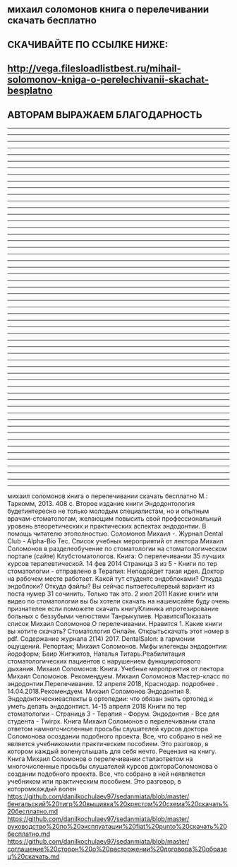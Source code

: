 михаил соломонов книга о перелечивании скачать бесплатно
--------------------------------------------------
СКАЧИВАЙТЕ ПО ССЫЛКЕ НИЖЕ:
--------------------------------------------------
http://vega.filesloadlistbest.ru/mihail-solomonov-kniga-o-perelechivanii-skachat-besplatno
--------------------------------------------------
АВТОРАМ ВЫРАЖАЕМ БЛАГОДАРНОСТЬ
--------------------------------------------------
--------------------------------------------------
--------------------------------------------------
--------------------------------------------------
--------------------------------------------------
--------------------------------------------------
--------------------------------------------------
--------------------------------------------------
--------------------------------------------------
--------------------------------------------------
--------------------------------------------------
--------------------------------------------------
--------------------------------------------------
--------------------------------------------------
--------------------------------------------------
--------------------------------------------------
--------------------------------------------------
--------------------------------------------------
--------------------------------------------------
--------------------------------------------------
--------------------------------------------------
--------------------------------------------------
--------------------------------------------------
--------------------------------------------------
--------------------------------------------------
--------------------------------------------------
--------------------------------------------------
--------------------------------------------------
--------------------------------------------------
--------------------------------------------------
--------------------------------------------------
--------------------------------------------------
--------------------------------------------------
--------------------------------------------------
--------------------------------------------------
--------------------------------------------------
--------------------------------------------------
--------------------------------------------------
--------------------------------------------------
--------------------------------------------------
--------------------------------------------------
--------------------------------------------------
--------------------------------------------------
--------------------------------------------------
--------------------------------------------------
--------------------------------------------------
--------------------------------------------------
--------------------------------------------------
--------------------------------------------------
--------------------------------------------------
--------------------------------------------------
--------------------------------------------------
--------------------------------------------------
--------------------------------------------------
--------------------------------------------------
--------------------------------------------------
михаил соломонов книга о перелечивании скачать бесплатно М.: Таркомм, 2013.  408 с. Второе издание книги Эндодонтология будетинтересно не только молодым специалистам, но и опытным врачам-стоматологам, желающим повысить свой профессиональный уровень втеоретических и практических аспектах эндодонтии. В помощь читателю этополностью. Соломонов Михаил -. Журнал Dental Club - Alpha-Bio Tec. Список учебных мероприятий от лектора Михаил Соломонов в разделеобучение по стоматологии на стоматологическом портале (сайте) Клубстоматологов. Книга: О перелечивании  35 лучших курсов терапевтической. 14 фев 2014  Страница 3 из 5 - Книги по тер стоматологии - отправлено в Терапия: Неподойдет такая идея. Доктор на рабочем месте работает. Какой тут студентс эндоблоками? Откуда эндоблоки? Откуда файлы? Вы сейчас пытаетесьпервый вариант из поста нумер 31 сочинить. Только так это. 2 июл 2011  Какие книги или видео по стоматологии вы бы хотели скачать на нашемсайте  буду очень признателен если поможете скачать книгуКлиника ипротезирование больных с беззубыми челюстями Танрыкулиев. НравитсяПоказать список  Михаил Соломонов О перелечивании. Нравится 1. Какие книги вы хотите скачать?  Стоматология Онлайн. Открытьскачать этот номер в pdf. Содержание журнала 2(14) 2017. DentalSalon: в гармонии ощущений. Репортаж; Михаил Соломонов. Мифы илегенды эндодонтии: йодоформ; Баир Жигжитов, Наталья Титарь.Реабилитация стоматологических пациентов с нарушением функцииротового дыхания. Михаил Соломонов: Книга. Учебные мероприятия от лектора Михаил Соломонов. Рекомендуем. Михаил Соломонов Мастер-класс по эндодонтии.Перелечивание. 12 апреля 2018, Краснодар. подробнее . 14.04.2018.Рекомендуем. Михаил Соломонов Эндодонтия 8. Эндодонтическиеаспекты в ортопедии: что обязан знать ортопед и уметь делать эндодонтист. 14-15 апреля 2018
Книги по тер стоматологии - Страница 3 - Терапия - Форум. Эндодонтия - Все для студента - Twirpx. Книга Михаил Соломонов о перелечивании стала ответом намногочисленные просьбы слушателей курсов доктора Соломонова осоздании подобного проекта. Все, что собрано в ней не является учебникомили практическим пособием. Это разговор, в котором каждый воленуслышать для себя нечто. Рецензия на книгу. Книга Михаил Соломонов о перелечивании сталаответом на многочисленные просьбы слушателей курсов доктораСоломонова о создании подобного проекта. Все, что собрано в ней неявляется учебником или практическим пособием. Это разговор, в которомкаждый волен
https://github.com/danilkochulaev97/sedanmiata/blob/master/бенгальский%20тигр%20вышивка%20крестом%20схема%20скачать%20бесплатно.md
https://github.com/danilkochulaev97/sedanmiata/blob/master/руководство%20по%20эксплуатации%20fiat%20punto%20скачать%20бесплатно.md
https://github.com/danilkochulaev97/sedanmiata/blob/master/соглашение%20сторон%20о%20расторжении%20договора%20образец%20скачать.md